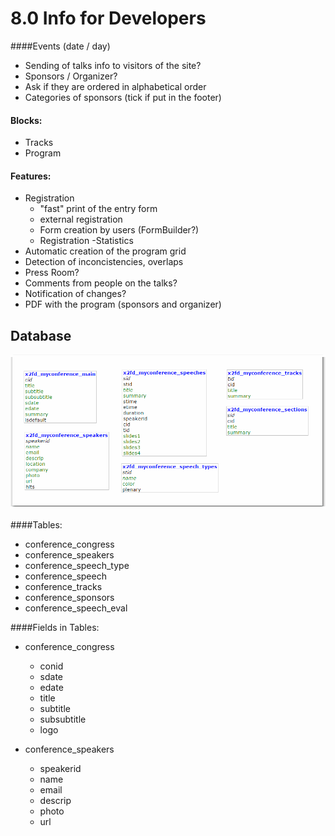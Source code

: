 # 8.0 Info for Developers

####Events (date / day)
- Sending of talks info to visitors of the site?
- Sponsors / Organizer?
 - Ask if they are ordered in alphabetical order
 - Categories of sponsors (tick if put in the footer)

#### Blocks:
- Tracks
- Program

#### Features:
- Registration
    - "fast" print of the entry form
    - external registration
    - Form creation by users (FormBuilder?)
    - Registration -Statistics
- Automatic creation of the program grid
- Detection of inconcistencies, overlaps
- Press Room?
- Comments from people on the talks?
- Notification of changes?
- PDF with the program (sponsors and organizer)


## Database 

![](../assets/img000071.png)

####Tables:

- conference_congress 
- conference_speakers 
- conference_speech_type 
- conference_speech 
- conference_tracks 
- conference_sponsors 
- conference_speech_eval

####Fields in Tables:

+ conference_congress 
    - conid 
    - sdate 
    - edate 
    - title 
    - subtitle 
    - subsubtitle 
    - logo
 

+ conference_speakers 
    - speakerid 
    - name 
    - email 
    - descrip 
    - photo 
    - url